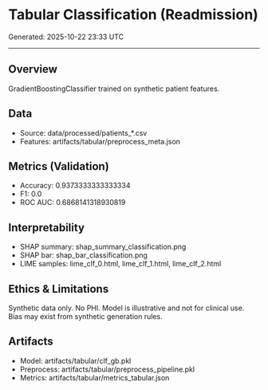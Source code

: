 # Tabular Classification (Readmission)

Generated: 2025-10-22 23:33 UTC

---
## Overview
GradientBoostingClassifier trained on synthetic patient features.

## Data
- Source: data/processed/patients_*.csv
- Features: artifacts/tabular/preprocess_meta.json

## Metrics (Validation)
- Accuracy: 0.9373333333333334
- F1: 0.0
- ROC AUC: 0.6868141318930819

## Interpretability
- SHAP summary: shap_summary_classification.png
- SHAP bar: shap_bar_classification.png
- LIME samples: lime_clf_0.html, lime_clf_1.html, lime_clf_2.html 

## Ethics & Limitations
Synthetic data only. No PHI. Model is illustrative and not for clinical use. Bias may exist from synthetic generation rules.

## Artifacts
- Model: artifacts/tabular/clf_gb.pkl
- Preprocess: artifacts/tabular/preprocess_pipeline.pkl
- Metrics: artifacts/tabular/metrics_tabular.json
